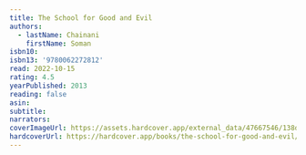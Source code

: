 ```yaml
---
title: The School for Good and Evil
authors:
  - lastName: Chainani
    firstName: Soman
isbn10:
isbn13: '9780062272812'
read: 2022-10-15
rating: 4.5
yearPublished: 2013
reading: false
asin:
subtitle:
narrators:
coverImageUrl: https://assets.hardcover.app/external_data/47667546/138d855e6c23b1f25da90191d6c32cc9abe77b0b.jpeg
hardcoverUrl: https://hardcover.app/books/the-school-for-good-and-evil/editions/31497082
---
```

